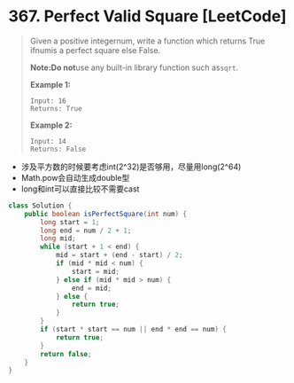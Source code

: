 # 367. Perfect Valid Square \[LeetCode\]

> Given a positive integernum, write a function which returns True ifnumis a perfect square else False.
>
> **Note:Do not**use any built-in library function such as`sqrt`.
>
> **Example 1:**
>
> ```
> Input: 16
> Returns: True
> ```
>
> **Example 2:**
>
> ```
> Input: 14
> Returns: False
> ```

* 涉及平方数的时候要考虑int\(2^32\)是否够用，尽量用long\(2^64\)
* Math.pow会自动生成double型
* long和int可以直接比较不需要cast

```java
class Solution {
    public boolean isPerfectSquare(int num) {
        long start = 1;
        long end = num / 2 + 1;
        long mid;
        while (start + 1 < end) {
            mid = start + (end - start) / 2;
            if (mid * mid < num) {
                start = mid;
            } else if (mid * mid > num) {
                end = mid;
            } else {
                return true;
            }
        }
        if (start * start == num || end * end == num) {
            return true;
        }
        return false;
    }
}
```



